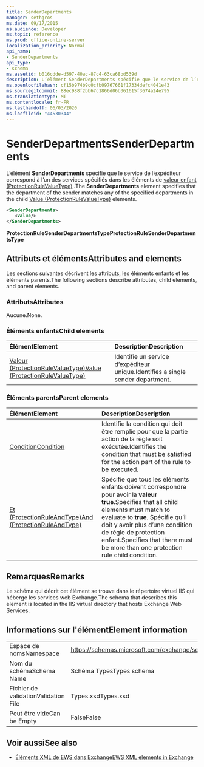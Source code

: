 ```yaml
---
title: SenderDepartments
manager: sethgros
ms.date: 09/17/2015
ms.audience: Developer
ms.topic: reference
ms.prod: office-online-server
localization_priority: Normal
api_name:
- SenderDepartments
api_type:
- schema
ms.assetid: b016cdde-d597-40ac-87c4-63ca68bd539d
description: L’élément SenderDepartments spécifie que le service de l’expéditeur correspond à l’un des services spécifiés dans les éléments de valeur enfant (ProtectionRuleValueType).
ms.openlocfilehash: cf15b974b9c0cfb09767661f17334defc4041e43
ms.sourcegitcommit: 88ec988f2bb67c1866d06b361615f3674a24e795
ms.translationtype: MT
ms.contentlocale: fr-FR
ms.lasthandoff: 06/03/2020
ms.locfileid: "44530344"
---
```

# <a name="senderdepartments"></a><span data-ttu-id="6c377-103">SenderDepartments</span><span class="sxs-lookup"><span data-stu-id="6c377-103">SenderDepartments</span></span>

<span data-ttu-id="6c377-104">L’élément **SenderDepartments** spécifie que le service de l’expéditeur correspond à l’un des services spécifiés dans les éléments de [valeur enfant (ProtectionRuleValueType)](value-protectionrulevaluetype.md) .</span><span class="sxs-lookup"><span data-stu-id="6c377-104">The **SenderDepartments** element specifies that the department of the sender matches any of the specified departments in the child [Value (ProtectionRuleValueType)](value-protectionrulevaluetype.md) elements.</span></span> 
  
```XML
<SenderDepartments>
   <Value/>
</SenderDepartments>
```

 <span data-ttu-id="6c377-105">**ProtectionRuleSenderDepartmentsType**</span><span class="sxs-lookup"><span data-stu-id="6c377-105">**ProtectionRuleSenderDepartmentsType**</span></span>
## <a name="attributes-and-elements"></a><span data-ttu-id="6c377-106">Attributs et éléments</span><span class="sxs-lookup"><span data-stu-id="6c377-106">Attributes and elements</span></span>

<span data-ttu-id="6c377-107">Les sections suivantes décrivent les attributs, les éléments enfants et les éléments parents.</span><span class="sxs-lookup"><span data-stu-id="6c377-107">The following sections describe attributes, child elements, and parent elements.</span></span>
  
### <a name="attributes"></a><span data-ttu-id="6c377-108">Attributs</span><span class="sxs-lookup"><span data-stu-id="6c377-108">Attributes</span></span>

<span data-ttu-id="6c377-109">Aucune.</span><span class="sxs-lookup"><span data-stu-id="6c377-109">None.</span></span>
  
### <a name="child-elements"></a><span data-ttu-id="6c377-110">Éléments enfants</span><span class="sxs-lookup"><span data-stu-id="6c377-110">Child elements</span></span>

|<span data-ttu-id="6c377-111">**Élément**</span><span class="sxs-lookup"><span data-stu-id="6c377-111">**Element**</span></span>|<span data-ttu-id="6c377-112">**Description**</span><span class="sxs-lookup"><span data-stu-id="6c377-112">**Description**</span></span>|
|:-----|:-----|
|[<span data-ttu-id="6c377-113">Valeur (ProtectionRuleValueType)</span><span class="sxs-lookup"><span data-stu-id="6c377-113">Value (ProtectionRuleValueType)</span></span>](value-protectionrulevaluetype.md) <br/> |<span data-ttu-id="6c377-114">Identifie un service d’expéditeur unique.</span><span class="sxs-lookup"><span data-stu-id="6c377-114">Identifies a single sender department.</span></span>  <br/> |
   
### <a name="parent-elements"></a><span data-ttu-id="6c377-115">Éléments parents</span><span class="sxs-lookup"><span data-stu-id="6c377-115">Parent elements</span></span>

|<span data-ttu-id="6c377-116">**Élément**</span><span class="sxs-lookup"><span data-stu-id="6c377-116">**Element**</span></span>|<span data-ttu-id="6c377-117">**Description**</span><span class="sxs-lookup"><span data-stu-id="6c377-117">**Description**</span></span>|
|:-----|:-----|
|[<span data-ttu-id="6c377-118">Condition</span><span class="sxs-lookup"><span data-stu-id="6c377-118">Condition</span></span>](condition.md) <br/> |<span data-ttu-id="6c377-119">Identifie la condition qui doit être remplie pour que la partie action de la règle soit exécutée.</span><span class="sxs-lookup"><span data-stu-id="6c377-119">Identifies the condition that must be satisfied for the action part of the rule to be executed.</span></span>  <br/> |
|[<span data-ttu-id="6c377-120">Et (ProtectionRuleAndType)</span><span class="sxs-lookup"><span data-stu-id="6c377-120">And (ProtectionRuleAndType)</span></span>](and-protectionruleandtype.md) <br/> |<span data-ttu-id="6c377-121">Spécifie que tous les éléments enfants doivent correspondre pour avoir la **valeur true**.</span><span class="sxs-lookup"><span data-stu-id="6c377-121">Specifies that all child elements must match to evaluate to **true**.</span></span> <span data-ttu-id="6c377-122">Spécifie qu’il doit y avoir plus d’une condition de règle de protection enfant.</span><span class="sxs-lookup"><span data-stu-id="6c377-122">Specifies that there must be more than one protection rule child condition.</span></span>  <br/> |
   
## <a name="remarks"></a><span data-ttu-id="6c377-123">Remarques</span><span class="sxs-lookup"><span data-stu-id="6c377-123">Remarks</span></span>

<span data-ttu-id="6c377-124">Le schéma qui décrit cet élément se trouve dans le répertoire virtuel IIS qui héberge les services web Exchange.</span><span class="sxs-lookup"><span data-stu-id="6c377-124">The schema that describes this element is located in the IIS virtual directory that hosts Exchange Web Services.</span></span>
  
## <a name="element-information"></a><span data-ttu-id="6c377-125">Informations sur l'élément</span><span class="sxs-lookup"><span data-stu-id="6c377-125">Element information</span></span>

|||
|:-----|:-----|
|<span data-ttu-id="6c377-126">Espace de noms</span><span class="sxs-lookup"><span data-stu-id="6c377-126">Namespace</span></span>  <br/> |https://schemas.microsoft.com/exchange/services/2006/types  <br/> |
|<span data-ttu-id="6c377-127">Nom du schéma</span><span class="sxs-lookup"><span data-stu-id="6c377-127">Schema Name</span></span>  <br/> |<span data-ttu-id="6c377-128">Schéma Types</span><span class="sxs-lookup"><span data-stu-id="6c377-128">Types schema</span></span>  <br/> |
|<span data-ttu-id="6c377-129">Fichier de validation</span><span class="sxs-lookup"><span data-stu-id="6c377-129">Validation File</span></span>  <br/> |<span data-ttu-id="6c377-130">Types.xsd</span><span class="sxs-lookup"><span data-stu-id="6c377-130">Types.xsd</span></span>  <br/> |
|<span data-ttu-id="6c377-131">Peut être vide</span><span class="sxs-lookup"><span data-stu-id="6c377-131">Can be Empty</span></span>  <br/> |<span data-ttu-id="6c377-132">False</span><span class="sxs-lookup"><span data-stu-id="6c377-132">False</span></span>  <br/> |
   
## <a name="see-also"></a><span data-ttu-id="6c377-133">Voir aussi</span><span class="sxs-lookup"><span data-stu-id="6c377-133">See also</span></span>



- [<span data-ttu-id="6c377-134">Éléments XML de EWS dans Exchange</span><span class="sxs-lookup"><span data-stu-id="6c377-134">EWS XML elements in Exchange</span></span>](ews-xml-elements-in-exchange.md)

